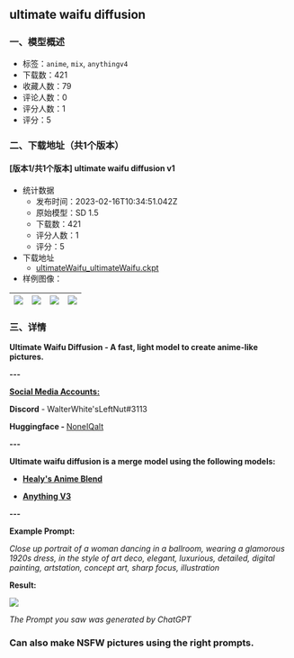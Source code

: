 ## ultimate waifu diffusion
### 一、模型概述

- 标签：`anime`, `mix`, `anythingv4`
- 下载数：421
- 收藏人数：79
- 评论人数：0
- 评分人数：1
- 评分：5

### 二、下载地址（共1个版本）

#### [版本1/共1个版本] ultimate waifu diffusion v1

- 统计数据
  - 发布时间：2023-02-16T10:34:51.042Z
  - 原始模型：SD 1.5
  - 下载数：421
  - 评分人数：1
  - 评分：5
- 下载地址
  - [ultimateWaifu_ultimateWaifu.ckpt](https://civitai.com/api/download/models/5711)
- 样例图像：

| <img src="https://image.civitai.com/xG1nkqKTMzGDvpLrqFT7WA/b9ce8819-ec03-45bb-7654-fa028f318200/width=450/78155.jpeg" /> | <img src="https://image.civitai.com/xG1nkqKTMzGDvpLrqFT7WA/c61cdb8c-4f5e-4b4d-97dd-76c448275300/width=450/54632.jpeg" /> | <img src="https://image.civitai.com/xG1nkqKTMzGDvpLrqFT7WA/73fdde8e-2ab1-491e-8f92-a0d0a29e7100/width=450/54412.jpeg" /> | <img src="https://image.civitai.com/xG1nkqKTMzGDvpLrqFT7WA/f162653d-3b33-433a-e8f4-b56ad50ab700/width=450/54411.jpeg" /> |
| ---- | ---- | ---- | ---- |


### 三、详情
<p><strong>Ultimate Waifu Diffusion - A fast, light model to create anime-like pictures.</strong></p><p><strong>---</strong></p><p><strong><u>Social Media Accounts:</u></strong></p><p><strong>Discord</strong> - WalterWhite'sLeftNut#3113</p><p><strong>Huggingface - </strong><a target="_blank" rel="ugc" href="https://huggingface.co/NoneIQalt">NoneIQalt</a></p><p><strong>---</strong></p><p><strong>Ultimate waifu diffusion is a merge model using the following models:</strong></p><ul><li><p><a target="_blank" rel="ugc" href="https://civitai.com/models/1400/healys-anime-blend"><strong>Healy's Anime Blend</strong></a></p></li><li><p><a target="_blank" rel="ugc" href="https://civitai.com/models/66/anything-v3"><strong>Anything V3</strong></a></p></li></ul><p><strong>---</strong></p><p><strong>Example Prompt:</strong></p><p><em>Close up portrait of a woman dancing in a ballroom, wearing a glamorous 1920s dress, in the style of art deco, elegant, luxurious, detailed, digital painting, artstation, concept art, sharp focus, illustration</em></p><p><strong>Result:</strong></p><img src="https://imagecache.civitai.com/xG1nkqKTMzGDvpLrqFT7WA/43c46824-ed45-4541-e2f4-fce5e6e0dd00/width=525" /><p><em>The Prompt you saw was generated by ChatGPT</em></p><p></p><h3>Can also make NSFW pictures using the right prompts.</h3><p></p>